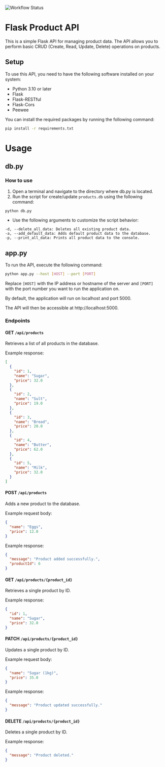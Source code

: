 ![Workflow Status](https://github.com/ohorodnykostap/DevOps_task12/actions/workflows/Python%20CI/badge.svg)




# Flask Product API

This is a simple Flask API for managing product data. The API allows you to perform basic CRUD (Create, Read, Update, Delete) operations on products.

## Setup
To use this API, you need to have the following software installed on your system:

* Python 3.10 or later
* Flask
* Flask-RESTful
* Flask-Cors
* Peewee

You can install the required packages by running the following command:
```bash
pip install -r requirements.txt
```

# Usage

## db.py

### How to use
1. Open a terminal and navigate to the directory where db.py is located.
2. Run the script for create/update `products.db`  using the following command:
```bash
python db.py
```
* Use the following arguments to customize the script behavior:
```
-d, --delete_all_data: Deletes all existing product data.
-a, --add_default_data: Adds default product data to the database.
-p, --print_all_data: Prints all product data to the console.
```

## app.py
To run the API, execute the following command:
```bash
python app.py --host [HOST] --port [PORT]
```
Replace `[HOST]` with the IP address or hostname of the server and `[PORT]` with the port number you want to run the application on.

By default, the application will run on localhost and port 5000.

The API will then be accessible at http://localhost:5000.

### Endpoints

#### GET `/api/products`
Retrieves a list of all products in the database.

Example response:

```json
[
  {
    "id": 1,
    "name": "Sugar",
    "price": 32.0
  },
  {
    "id": 2,
    "name": "Sult",
    "price": 19.0
  },
  {
    "id": 3,
    "name": "Bread",
    "price": 20.0
  },
  {
    "id": 4,
    "name": "Butter",
    "price": 62.0
  },
  {
    "id": 5,
    "name": "Milk",
    "price": 32.0
  }
]
```

#### POST `/api/products`
Adds a new product to the database.

Example request body:
```json
{
  "name": "Eggs",
  "price": 12.0
}
```
Example response:
```json
{
  "message": "Product added successfully.",
  "productId": 6
}
```

#### GET `/api/products/{product_id}`
Retrieves a single product by ID.

Example response:
```json
{
  "id": 1,
  "name": "Sugar",
  "price": 32.0
}
```

#### PATCH `/api/products/{product_id}`
Updates a single product by ID.

Example request body:
```json
{
  "name": "Sugar (1kg)",
  "price": 35.0
}
```
Example response:
```json
{
  "message": "Product updated successfully."
}
```
#### DELETE `/api/products/{product_id}`
Deletes a single product by ID.

Example response:
```json
{
  "message": "Product deleted."
}
```



